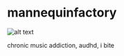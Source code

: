 # mannequinfactory
![alt text](https://i.postimg.cc/GTt488NF/blinkies-Cafe-yx.gif)

chronic music addiction, audhd, i bite
